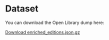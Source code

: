# Dataset

You can download the Open Library dump here:

[Download enriched_editions.json.gz](https://github.com/Lymeee/Book-Search/releases/latest)


